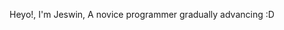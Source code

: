Heyo!, I'm Jeswin, A novice programmer gradually advancing :D

<!---
Motellers/Motellers is a ✨ special ✨ repository because its `README.md` (this file) appears on your GitHub profile.
You can click the Preview link to take a look at your changes.
--->
